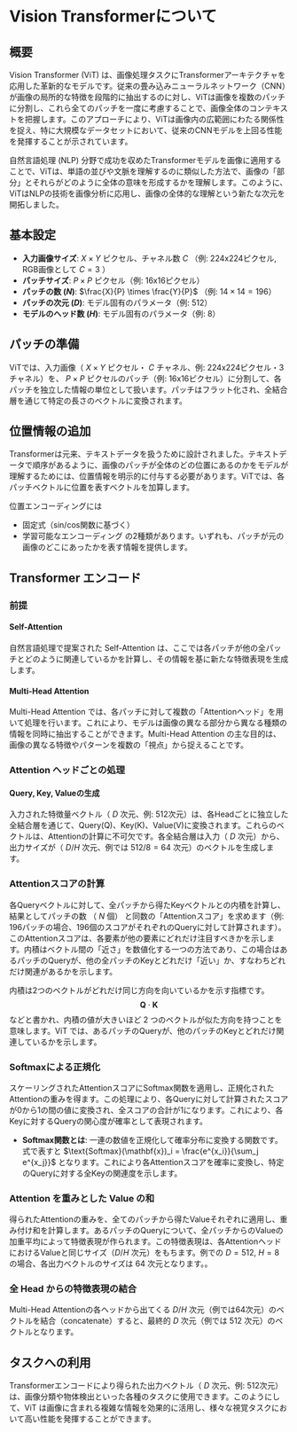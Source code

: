 # Vision Transformerについて

## 概要
Vision Transformer (ViT) は、画像処理タスクにTransformerアーキテクチャを応用した革新的なモデルです。従来の畳み込みニューラルネットワーク（CNN）が画像の局所的な特徴を段階的に抽出するのに対し、ViTは画像を複数のパッチに分割し、これら全てのパッチを一度に考慮することで、画像全体のコンテキストを把握します。このアプローチにより、ViTは画像内の広範囲にわたる関係性を捉え、特に大規模なデータセットにおいて、従来のCNNモデルを上回る性能を発揮することが示されています。

自然言語処理 (NLP) 分野で成功を収めたTransformerモデルを画像に適用することで、ViTは、単語の並びや文脈を理解するのに類似した方法で、画像の「部分」とそれらがどのように全体の意味を形成するかを理解します。このように、ViTはNLPの技術を画像分析に応用し、画像の全体的な理解という新たな次元を開拓しました。

## 基本設定
- **入力画像サイズ**: $X \times Y$ ピクセル、チャネル数 $C$ （例: 224x224ピクセル, RGB画像として $C=3$ ）
- **パッチサイズ**: $P \times P$ ピクセル（例: 16x16ピクセル）
- **パッチの数 $(N)$**: $\frac{X}{P} \times \frac{Y}{P}$ （例: $14 \times 14 = 196$）
- **パッチの次元 $(D)$**: モデル固有のパラメータ（例: 512）
- **モデルのヘッド数 $(H)$**: モデル固有のパラメータ（例: 8）

## パッチの準備
ViTでは、入力画像（ $X \times Y$ ピクセル・ $C$ チャネル、例: 224x224ピクセル・3チャネル）を、 $P \times P$ ピクセルのパッチ（例: 16x16ピクセル）に分割して、各パッチを独立した情報の単位として扱います。パッチはフラット化され、全結合層を通じて特定の長さのベクトルに変換されます。

## 位置情報の追加
Transformerは元来、テキストデータを扱うために設計されました。テキストデータで順序があるように、画像のパッチが全体のどの位置にあるのかをモデルが理解するためには、位置情報を明示的に付与する必要があります。ViTでは、各パッチベクトルに位置を表すベクトルを加算します。

位置エンコーディングには
- 固定式（sin/cos関数に基づく）
- 学習可能なエンコーディング
の2種類があります。いずれも、パッチが元の画像のどこにあったかを表す情報を提供します。

## Transformer エンコード

### 前提

#### Self-Attention
自然言語処理で提案された Self-Attention は、ここでは各パッチが他の全パッチとどのように関連しているかを計算し、その情報を基に新たな特徴表現を生成します。

#### Multi-Head Attention
Multi-Head Attention では、各パッチに対して複数の「Attentionヘッド」を用いて処理を行います。これにより、モデルは画像の異なる部分から異なる種類の情報を同時に抽出することができます。Multi-Head Attention の主な目的は、画像の異なる特徴やパターンを複数の「視点」から捉えることです。

### Attention ヘッドごとの処理

#### Query, Key, Valueの生成
入力された特徴量ベクトル（ $D$ 次元、例: 512次元）は、各Headごとに独立した全結合層を通じて、Query(Q)、Key(K)、Value(V)に変換されます。これらのベクトルは、Attentionの計算に不可欠です。各全結合層は入力（ $D$ 次元）から、出力サイズが（ $D/H$ 次元、例では $512/8=64$ 次元）のベクトルを生成します。

### Attentionスコアの計算
各Queryベクトルに対して、全パッチから得たKeyベクトルとの内積を計算し、結果としてパッチの数 （ $N$ 個） と同数の「Attentionスコア」を求めます（例: 196パッチの場合、196個のスコアがそれぞれのQueryに対して計算されます）。このAttentionスコアは、各要素が他の要素にどれだけ注目すべきかを示します。内積はベクトル間の「近さ」を数値化する一つの方法であり、この場合はあるパッチのQueryが、他の全パッチのKeyとどれだけ「近い」か、すなわちどれだけ関連があるかを示します。

内積は2つのベクトルがどれだけ同じ方向を向いているかを示す指標です。$$ \mathbf{Q} \cdot \mathbf{K}$$ などと書かれ、内積の値が大きいほど 2 つのベクトルが似た方向を持つことを意味します。ViT では、あるパッチのQueryが、他のパッチのKeyとどれだけ関連しているかを示します。

### Softmaxによる正規化
スケーリングされたAttentionスコアにSoftmax関数を適用し、正規化されたAttentionの重みを得ます。この処理により、各Queryに対して計算されたスコアが0から1の間の値に変換され、全スコアの合計が1になります。これにより、各Keyに対するQueryの関心度が確率として表現されます。

- **Softmax関数とは**: 一連の数値を正規化して確率分布に変換する関数です。式で表すと $\text{Softmax}(\mathbf{x})_i = \frac{e^{x_i}}{\sum_j e^{x_j}}$ となります。これにより各Attentionスコアを確率に変換し、特定のQueryに対する全Keyの関連度を示します。

### Attention を重みとした Value の和
得られたAttentionの重みを、全てのパッチから得たValueそれぞれに適用し、重み付け和を計算します。あるパッチのQueryについて、全パッチからのValueの加重平均によって特徴表現が作られます。この特徴表現は、各AttentionヘッドにおけるValueと同じサイズ（$D/H$ 次元）をもちます。例での $D=512$, $H=8$ の場合、各出力ベクトルのサイズは 64 次元となります。。

### 全 Head からの特徴表現の結合

Multi-Head Attentionの各ヘッドから出てくる $D/H$ 次元（例では64次元）のベクトルを結合（concatenate）すると、最終的 $D$ 次元（例では 512 次元）のベクトルとなります。

## タスクへの利用
Transformerエンコードにより得られた出力ベクトル（ $D$ 次元、例: 512次元）は、画像分類や物体検出といった各種のタスクに使用できます。このようにして、ViT は画像に含まれる複雑な情報を効果的に活用し、様々な視覚タスクにおいて高い性能を発揮することができます。
